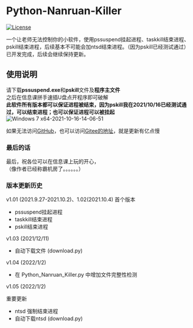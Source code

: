 # Python-Nanruan-Killer

[![License](https://img.shields.io/badge/license-MIT-svg)](https://github.com/zhouxuanyi-zxy/Python-Nanruan-Killer/blob/master/LICENSE)

一个让老师无法控制你的小软件，使用pssuspend挂起进程、taskkill结束进程、pskill结束进程，后续基本不可能会加ntsd结束进程。（因为pskill已经测试通过）已开发完成，后续会继续保持更新。

## 使用说明
请下载**pssuspend.exe**和**pskill**文件及**程序主文件**    
之后在信息课拼手速插U盘点开程序即可破解  
**此软件所有版本都可以保证进程被结束，因为pskill我在2021/10/16已经测试通过，可以结束进程；也可以保证进程可以被挂起**  ![Windows 7 x64-2021-10-16-14-06-51](https://user-images.githubusercontent.com/69704410/137575937-a9a2ee5e-91f3-465f-8eed-709ee8e551dd.png)

如果无法访问[GitHub](https://github.com/zhouxuanyi-zxy/Python-Nanruan-Killer)，也可以访问[Gitee的地址](https://gitee.com/zhouxuanyi/Python-Nanruan-Killer)，就是更新有亿点慢

### 最后的话
最后，祝各位可以在信息课上玩的开心，  
（像作者已经称霸机房了。。。。。。）

### 版本更新历史
v1.01 (2021.9.27-2021.10.2)、1.02(2021.10.4)
首个版本
+ pssuspend挂起进程
+ taskkill结束进程
+ pskill结束进程

v1.03 (2021/12/11)
+ 自动下载文件 (download.py)

v1.04 (2022/1/2)
+ 在 Python_Nanruan_Killer.py 中增加文件完整性检测

v1.05 (2022/1/2)

重要更新
+ ntsd 强制结束进程
+ 自动下载ntsd (download.py)
